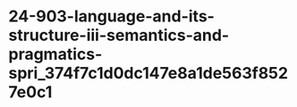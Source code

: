 # 24-903-language-and-its-structure-iii-semantics-and-pragmatics-spri_374f7c1d0dc147e8a1de563f8527e0c1
